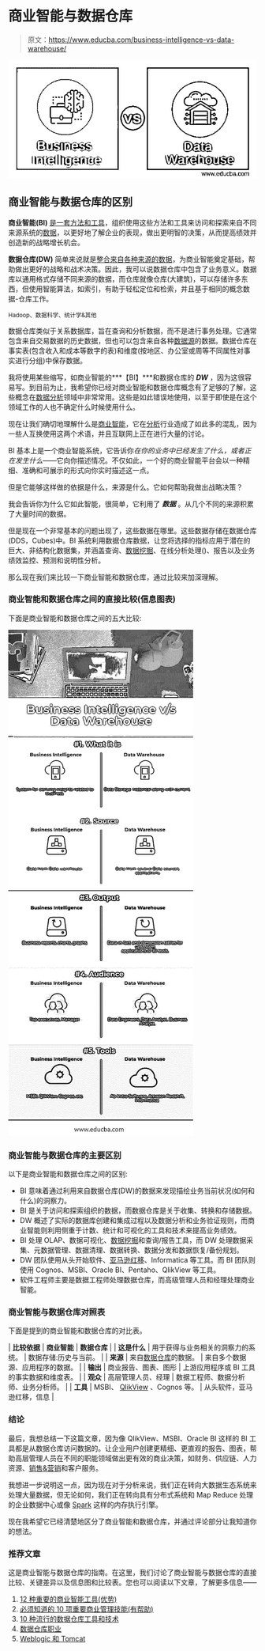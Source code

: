 # 商业智能与数据仓库

> 原文：<https://www.educba.com/business-intelligence-vs-data-warehouse/>

![Business Intelligence vs Data Warehouse](img/3b57c43048e0ecbcb1e3fb89ccdaacb7.png)



## 商业智能与数据仓库的区别

**商业智能(BI)** [是一套方法和工具](https://www.educba.com/what-is-business-intelligence/)，组织使用这些方法和工具来访问和探索来自不同来源系统的[数据](https://www.educba.com/data-science-vs-software-engineering/)，以更好地了解企业的表现，做出更明智的决策，从而提高绩效并创造新的战略增长机会。

**数据仓库(DW)** 简单来说就是[整合来自各种来源的数据](https://www.educba.com/what-is-data-warehouse/)，为商业智能奠定基础，帮助做出更好的战略和战术决策。因此，我可以说数据仓库中包含了业务意义。数据库以通用格式存储不同来源的数据，而仓库就像仓库(大建筑)，可以存储许多东西，但使用智能算法，如索引，有助于轻松定位和检索，并且基于相同的概念数据-仓库工作。

<small>Hadoop、数据科学、统计学&其他</small>

数据仓库类似于关系数据库，旨在查询和分析数据，而不是进行事务处理。它通常包含来自交易数据的历史数据，但也可以包含来自各种[数据源](https://www.educba.com/database-management-system/)的数据。数据仓库在事实表(包含收入和成本等数字的表)和维度(按地区、办公室或周等不同属性对事实进行分组)中保存数据。

我将使用某些缩写，如商业智能的***【BI】***和数据仓库的 ***DW*** ，因为这很容易写。到目前为止，我希望你已经对商业智能和数据仓库概念有了足够的了解，这些概念在[数据分析](https://www.educba.com/big-data-analytics-techniques/)领域中非常常用。这些是如此错误地使用，以至于即使是在这个领域工作的人也不确定什么时候使用什么。

现在让我们确切地理解什么是[商业智能](https://www.educba.com/business-intelligence-tool/)，它在[分析](https://www.educba.com/data-science/courses/tableau-training/)行业造成了如此多的混乱，因为一些人互换使用这两个术语，并且互联网上正在进行大量的讨论。

BI 基本上是一个商业智能系统，它告诉你*在你的业务中已经发生了什么，或者正在发生什么*——它向你描述情况。不仅如此，一个好的商业智能平台会以一种精细、准确和可展示的形式向你实时描述这一点。

但是它能够这样做的依据是什么，来源是什么。它如何帮助我做出战略决策？

我会告诉你为什么它如此智能，很简单，它利用了 ***数据*** 。从几个不同的来源积累了大量时间的数据。

但是现在一个非常基本的问题出现了，这些数据在哪里。这些数据存储在数据仓库(DDS，Cubes)中。BI 系统利用数据仓库数据，让您将选择的指标应用于潜在的巨大、非结构化数据集，并涵盖查询、[数据挖掘](https://www.sisense.com/glossary/data-mining-basics/)、在线分析处理()、报告以及业务绩效监控、预测和说明性分析。

那么现在我们来比较一下商业智能和数据仓库，通过比较来加深理解。

### 商业智能和数据仓库之间的直接比较(信息图表)

下面是商业智能和数据仓库之间的五大比较:

![Business Intelligence vs Data Warehouse Infographics](img/d4c523d75100f14bc4e2d11d1f98eb99.png)



### 商业智能与数据仓库的主要区别

以下是商业智能和数据仓库之间的区别:

*   BI 意味着通过利用来自数据仓库(DW)的数据来发现描绘业务当前状况(如何和什么)的洞察力。
*   BI 是关于访问和探索组织的数据，而数据仓库是关于收集、转换和存储数据。
*   DW 概述了实际的数据库创建和集成过程以及数据分析和业务验证规则，而商业智能则利用侧重于计数、统计和可视化的工具和技术来提高业务绩效。
*   BI 处理 OLAP、数据可视化、[数据挖掘](https://www.educba.com/data-mining-techniques/)和查询/报告工具，而 DW 处理数据采集、元数据管理、数据清理、数据转换、数据分发和数据恢复/备份规划。
*   DW 团队使用从头开始软件、[亚马逊红移](https://www.educba.com/hadoop-vs-redshift/)、Informatica 等工具。而 BI 团队则使用 Cognos、MSBI、Oracle BI、Pentaho、QlikView 等工具。
*   软件工程师主要是数据工程师处理数据仓库，而高级管理人员和经理处理商业智能。

### 商业智能与数据仓库对照表

下面是提到的商业智能和数据仓库的对比表。

| **比较依据** | **商业智能** | **数据仓库** |
| **这是什么** | 用于获得与业务相关的洞察力的系统。 | 数据存储:历史与当前。 |
| **来源** | 来自[数据仓库](https://www.educba.com/data-warehouse-design/)的数据。 | 来自多个数据源、应用程序的数据。 |
| **输出** | 商业报告、图表、图形 | 上游应用程序或 BI 工具的事实数据和维度表。 |
| **观众** | 高层管理人员、经理 | 数据工程师、数据分析师、业务分析师。 |
| **工具** | MSBI、 [QlikView](https://www.educba.com/qlikview-tools/) 、Cognos 等。 | 从头软件，亚马逊红移，信息 |

### 结论

最后，我想总结一下这篇文章，因为像 QlikView、MSBI、Oracle BI 这样的 BI 工具都是从数据仓库访问数据的。让企业用户创建更精细、更直观的报告、图表，帮助高层管理人员在不同的职能领域做出更有效的商业决策，如财务、供应链、人力资源、[销售&营销](https://www.educba.com/digital-marketing-manager/)和客户服务。

我想进一步说明这一点，因为现在对于分析来说，我们正在转向大数据生态系统来处理大量数据，但无论如何，我们正在转向具有分布式系统和 Map Reduce 处理的企业数据中心或像 [Spark](https://www.educba.com/apache-spark/) 这样的内存执行引擎。

现在我希望它已经清楚地区分了商业智能和数据仓库，并通过评论部分让我知道你的想法。

### 推荐文章

这是商业智能与数据仓库的指南。在这里，我们讨论了商业智能与数据仓库的直接比较、关键差异以及信息图和比较表。您也可以阅读以下文章，了解更多信息——

1.  [12 种重要的商业智能工具(优势)](https://www.educba.com/business-intelligence-tool/)
2.  [必须知道的 10 项重要商业管理技能(有帮助)](https://www.educba.com/business-management-skills-helpful/)
3.  [10 种流行的数据仓库工具和技术](https://www.educba.com/10-popular-data-warehouse-tools/)
4.  [数据仓库职业](https://www.educba.com/career-in-data-warehousing/)
5.  [Weblogic 和 Tomcat](https://www.educba.com/weblogic-vs-tomcat/)





